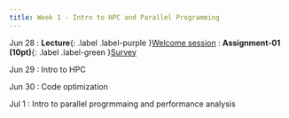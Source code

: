 ```yaml
---
title: Week 1 - Intro to HPC and Parallel Programming
---
```


Jun 28
: **Lecture**{: .label .label-purple }[Welcome session](week01/HPC_Lec01_Welcome.pdf)
: **Assignment-01 (10pt)**{: .label .label-green }[Survey](#)

Jun 29
: Intro to HPC

Jun 30
: Code optimization

Jul 1
: Intro to parallel progrmmaing and performance analysis
